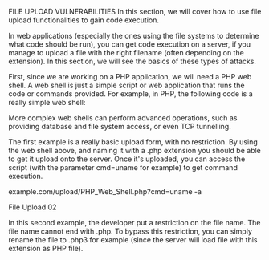 FILE UPLOAD VULNERABILITIES
In this section, we will cover how to use file upload functionalities to gain code execution.

In web applications (especially the ones using the file systems to determine what code should be run), you can get code execution on a server, if you manage to upload a file with the right filename (often depending on the extension). In this section, we will see the basics of these types of attacks.

First, since we are working on a PHP application, we will need a PHP web shell. A web shell is just a simple script or web application that runs the code or commands provided. For example, in PHP, the following code is a really simple web shell:

<?php
  system($_GET["cmd"]);
?>

More complex web shells can perform advanced operations, such as providing database and file system access, or even TCP tunnelling.

The first example is a really basic upload form, with no restriction. By using the web shell above, and naming it with a .php extension you should be able to get it upload onto the server. Once it's uploaded, you can access the script (with the parameter cmd=uname for example) to get command execution.

example.com/upload/PHP_Web_Shell.php?cmd=uname -a


File Upload 02

In this second example, the developer put a restriction on the file name. The file name cannot end with .php. To bypass this restriction, you can simply rename the file to .php3 for example (since the server will load file with this extension as PHP file).




